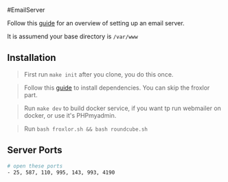 #EmailServer

Follow this [guide](https://onyijne.hashnode.dev/build-email-server-with-postfix-and-dovecot) for an overview of setting up
an email server.

It is assumend your base directory is `/var/www`

## Installation
> First run `make init` after you clone, you do this once.

> Follow this [guide](https://onyijne.hashnode.dev/build-email-server-with-postfix-and-dovecot) to install dependencies. You can skip the froxlor part.

> Run `make dev` to build docker service, if you want tp run webmailer on docker, or use it's PHPmyadmin.

> Run `bash froxlor.sh && bash roundcube.sh`


## Server Ports
```bash
# open these ports
- 25, 587, 110, 995, 143, 993, 4190
```